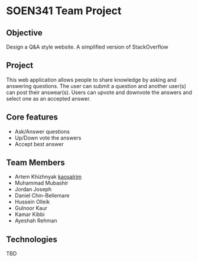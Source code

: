 # SOEN341 Team Project
## Objective

Design a Q&A style website. A simplified version of StackOverflow 

## Project

This web application allows people to share knowledge by asking and answering questions. The user can submit a question and another user(s) can post their answear(s).
Users can upvote and downvote the answers and select one as an accepted answer.

## Core features

* Ask/Answer questions
* Up/Down vote the answers
* Accept best answer

## Team Members 

* Artem Khizhnyak [kaosalrim](https://github.com/kaosalrim "Github user's profile'")
* Muhammad Mubashir
* Jordan Joseph
* Daniel Chin-Bellemare
* Hussein Olleik
* Gulnoor Kaur
* Kamar Kibbi
* Ayeshah Rehman

## Technologies

TBD
